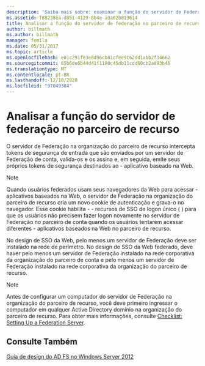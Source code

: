 ```yaml
---
description: 'Saiba mais sobre: examinar a função do servidor de Federação no parceiro de recurso'
ms.assetid: f88238ea-d851-4129-8b4e-a3a62b813614
title: Analisar a função do servidor de federação no parceiro de recurso
author: billmath
ms.author: billmath
manager: femila
ms.date: 05/31/2017
ms.topic: article
ms.openlocfilehash: e01c291fe3e8d96cb81cfee9c62dd1abb2f34662
ms.sourcegitcommit: 65b6de6b44d41f1180c45db11cdd60cb2a093b46
ms.translationtype: MT
ms.contentlocale: pt-BR
ms.lasthandoff: 12/10/2020
ms.locfileid: "97049384"
---
```

# <a name="review-the-role-of-the-federation-server-in-the-resource-partner"></a>Analisar a função do servidor de federação no parceiro de recurso

O servidor de Federação na organização do parceiro de recurso intercepta tokens de segurança de entrada que são enviados por um servidor de Federação de conta, valida-os e os assina e, em seguida, emite seus próprios tokens de segurança destinados ao \- aplicativo baseado na Web.

> [!NOTE]
> Quando usuários federados usam seus navegadores da Web para acessar \- aplicativos baseados na Web, o servidor de Federação na organização do parceiro de recurso cria um novo cookie de autenticação e grava-o no navegador. Esse cookie habilita \- \- recursos de SSO de logon único \( \) para que os usuários não precisem fazer logon novamente no servidor de Federação no parceiro de conta quando os usuários tentarem acessar diferentes \- aplicativos baseados na Web no parceiro de recurso.

No design de SSO da Web, pelo menos um servidor de Federação deve ser instalado na rede de perímetro. No design de SSO da Web federado, deve haver pelo menos um servidor de Federação instalado na rede corporativa da organização do parceiro de conta e pelo menos um servidor de Federação instalado na rede corporativa da organização do parceiro de recurso.

> [!NOTE]
> Antes de configurar um computador do servidor de Federação na organização do parceiro de recurso, você deve primeiro ingressar o computador em qualquer Active Directory domínio na organização do parceiro de recurso. Para obter mais informações, consulte [Checklist: Setting Up a Federation Server](../../ad-fs/deployment/Checklist--Setting-Up-a-Federation-Server.md).

## <a name="see-also"></a>Consulte Também
[Guia de design do AD FS no Windows Server 2012](AD-FS-Design-Guide-in-Windows-Server-2012.md)


